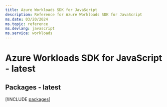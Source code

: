 ```yaml
---
title: Azure Workloads SDK for JavaScript
description: Reference for Azure Workloads SDK for JavaScript
ms.date: 03/20/2024
ms.topic: reference
ms.devlang: javascript
ms.service: workloads
---
```

# Azure Workloads SDK for JavaScript - latest
## Packages - latest
[!INCLUDE [packages](workloads-index.md)]